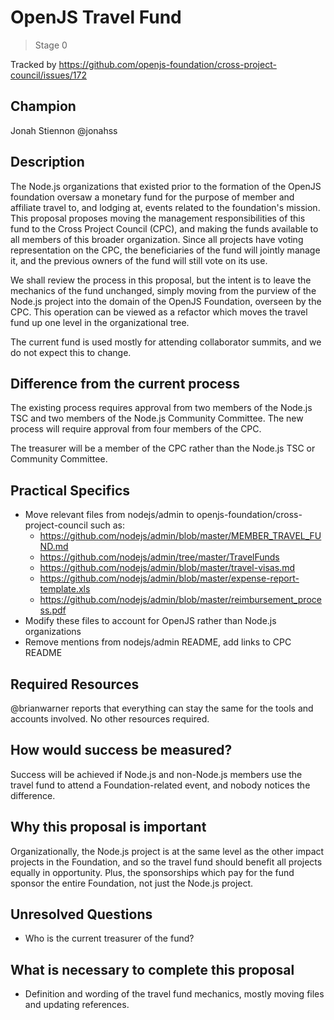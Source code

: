 # OpenJS Travel Fund
>  Stage 0

Tracked by https://github.com/openjs-foundation/cross-project-council/issues/172

## Champion

Jonah Stiennon @jonahss

## Description

The Node.js organizations that existed prior to the formation of the OpenJS foundation oversaw a monetary fund for the purpose of member and affiliate travel to, and lodging at, events related to the foundation's mission. This proposal proposes moving the management responsibilities of this fund to the Cross Project Council (CPC), and making the funds available to all members of this broader organization. Since all projects have voting representation on the CPC, the beneficiaries of the fund will jointly manage it, and the previous owners of the fund will still vote on its use.

We shall review the process in this proposal, but the intent is to leave the mechanics of the fund unchanged, simply moving from the purview of the Node.js project into the domain of the OpenJS Foundation, overseen by the CPC. This operation can be viewed as a refactor which moves the travel fund up one level in the organizational tree.

The current fund is used mostly for attending collaborator summits, and we do not expect this to change.

## Difference from the current process

The existing process requires approval from two members of the Node.js TSC and two members of the Node.js Community Committee.
The new process will require approval from four members of the CPC.

The treasurer will be a member of the CPC rather than the Node.js TSC or Community Committee.

## Practical Specifics

- Move relevant files from nodejs/admin to openjs-foundation/cross-project-council such as:
  - https://github.com/nodejs/admin/blob/master/MEMBER_TRAVEL_FUND.md
  - https://github.com/nodejs/admin/tree/master/TravelFunds
  - https://github.com/nodejs/admin/blob/master/travel-visas.md
  - https://github.com/nodejs/admin/blob/master/expense-report-template.xls
  - https://github.com/nodejs/admin/blob/master/reimbursement_process.pdf
- Modify these files to account for OpenJS rather than Node.js organizations
- Remove mentions from nodejs/admin README, add links to CPC README

## Required Resources

@brianwarner reports that everything can stay the same for the tools and accounts involved.
No other resources required.

## How would success be measured?

Success will be achieved if Node.js and non-Node.js members use the travel fund to attend a Foundation-related event, and nobody notices the difference.

## Why this proposal is important

Organizationally, the Node.js project is at the same level as the other impact projects in the Foundation, and so the travel fund should benefit all projects equally in opportunity. Plus, the sponsorships which pay for the fund sponsor the entire Foundation, not just the Node.js project.

## Unresolved Questions

- Who is the current treasurer of the fund?

## What is necessary to complete this proposal

- Definition and wording of the travel fund mechanics, mostly moving files and updating references.

